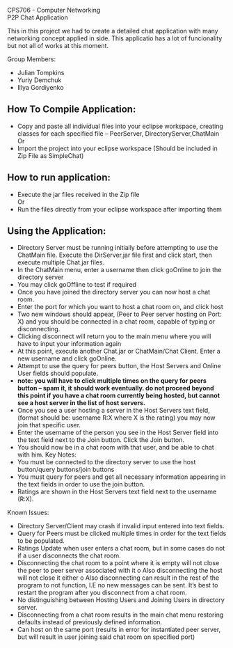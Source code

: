 CPS706 - Computer Networking  
P2P Chat Application  

This in this project we had to create a detailed chat application with many networking concept applied in side. This applicatio has a lot of funcionality but not all of works at this moment.

Group Members:  
- Julian Tompkins
- Yuriy Demchuk
- Illya Gordiyenko

How To Compile Application:
-------------
- Copy and paste all individual files into your eclipse workspace, creating classes for each specified file – PeerServer, DirectoryServer,ChatMain  
Or  
- Import the project into your eclipse workspace (Should be included in Zip File as SimpleChat)  
   
  
How to run application:
---------------
- Execute the jar files received in the Zip file  
Or  
- Run the files directly from your eclipse workspace after importing them  
  

Using the Application:
----------------
- Directory Server must be running initially before attempting to use the ChatMain file. Execute the DirServer.jar file first and click start, then execute multiple Chat.jar files.
- In the ChatMain menu, enter a username then click goOnline to join the directory server
- You may click goOffline to test if required
- Once you have joined the directory server you can now host a chat room.
- Enter the port for which you want to host a chat room on, and click host
- Two new windows should appear, (Peer to Peer server hosting on Port: X) and you should be connected in a chat room, capable of typing or disconnecting. 
- Clicking disconnect will return you to the main menu where you will have to input your information again
- At this point, execute another Chat.jar or ChatMain/Chat Client. Enter a new username and click goOnline.
- Attempt to use the query for peers button, the Host Servers and Online User fields should populate.
- **note: you will have to click multiple times on the query for peers button – spam it, it should work eventually. do not proceed beyond this point if you have a chat room currently being hosted, but cannot see a host server in the list of host servers.**
- Once you see a user hosting a server in the Host Servers text field, (format should be: username R:X where X is the rating) you may now join that specific user.
- Enter the username of the person you see in the Host Server field into the text field next to the Join button. Click the Join button.
- You should now be in a chat room with that user, and be able to chat with him.
Key Notes:
-	You must be connected to the directory server to use the host button/query buttons/join buttons
-	You must query for peers and get all necessary information appearing in the text fields in order to use the join button.
-	Ratings are shown in the Host Servers text field next to the username (R:X).

Known Issues:
-	Directory Server/Client may crash if invalid input entered into text fields.
-	Query for Peers must be clicked multiple times in order for the text fields to be populated.
-	Ratings Update when user enters a chat room, but in some cases do not if a user disconnects the chat room.
-	Disconnecting the chat room to a point where it is empty will not close the peer to peer server associated with it
o	Also disconnecting the host will not close it either
o	Also disconnecting can result in the rest of the program to not function, I.E no new messages can be sent. It’s best to restart the program after you disconnect from a chat room.
-	No distinguishing between Hosting Users and Joining Users in directory server.
-	Disconnecting from a chat room results in the main chat menu restoring defaults instead of previously defined information.
-	Can host on the same port (results in error for instantiated peer server, but will result in user joining said chat room on specified port)
